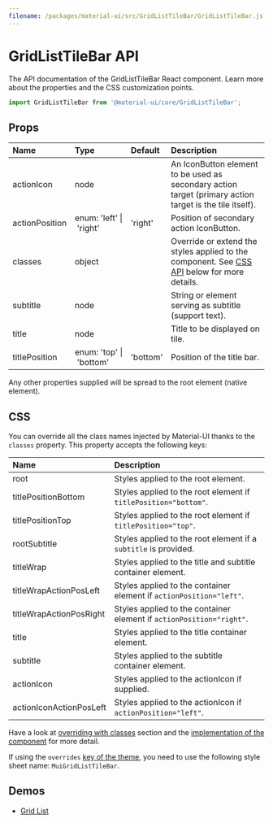 ```yaml
---
filename: /packages/material-ui/src/GridListTileBar/GridListTileBar.js
---
```


<!--- This documentation is automatically generated, do not try to edit it. -->

# GridListTileBar API

<p class="description">The API documentation of the GridListTileBar React component. Learn more about the properties and the CSS customization points.</p>

```js
import GridListTileBar from '@material-ui/core/GridListTileBar';
```



## Props

| Name | Type | Default | Description |
|:-----|:-----|:--------|:------------|
| <span class="prop-name">actionIcon</span> | <span class="prop-type">node</span> |   | An IconButton element to be used as secondary action target (primary action target is the tile itself). |
| <span class="prop-name">actionPosition</span> | <span class="prop-type">enum:&nbsp;'left'&nbsp;&#124;<br>&nbsp;'right'<br></span> | <span class="prop-default">'right'</span> | Position of secondary action IconButton. |
| <span class="prop-name">classes</span> | <span class="prop-type">object</span> |   | Override or extend the styles applied to the component. See [CSS API](#css) below for more details. |
| <span class="prop-name">subtitle</span> | <span class="prop-type">node</span> |   | String or element serving as subtitle (support text). |
| <span class="prop-name">title</span> | <span class="prop-type">node</span> |   | Title to be displayed on tile. |
| <span class="prop-name">titlePosition</span> | <span class="prop-type">enum:&nbsp;'top'&nbsp;&#124;<br>&nbsp;'bottom'<br></span> | <span class="prop-default">'bottom'</span> | Position of the title bar. |

Any other properties supplied will be spread to the root element (native element).

## CSS

You can override all the class names injected by Material-UI thanks to the `classes` property.
This property accepts the following keys:


| Name | Description |
|:-----|:------------|
| <span class="prop-name">root</span> | Styles applied to the root element.
| <span class="prop-name">titlePositionBottom</span> | Styles applied to the root element if `titlePosition="bottom"`.
| <span class="prop-name">titlePositionTop</span> | Styles applied to the root element if `titlePosition="top"`.
| <span class="prop-name">rootSubtitle</span> | Styles applied to the root element if a `subtitle` is provided.
| <span class="prop-name">titleWrap</span> | Styles applied to the title and subtitle container element.
| <span class="prop-name">titleWrapActionPosLeft</span> | Styles applied to the container element if `actionPosition="left"`.
| <span class="prop-name">titleWrapActionPosRight</span> | Styles applied to the container element if `actionPosition="right"`.
| <span class="prop-name">title</span> | Styles applied to the title container element.
| <span class="prop-name">subtitle</span> | Styles applied to the subtitle container element.
| <span class="prop-name">actionIcon</span> | Styles applied to the actionIcon if supplied.
| <span class="prop-name">actionIconActionPosLeft</span> | Styles applied to the actionIcon if `actionPosition="left"`.

Have a look at [overriding with classes](/customization/overrides/#overriding-with-classes) section
and the [implementation of the component](https://github.com/mui-org/material-ui/blob/next/packages/material-ui/src/GridListTileBar/GridListTileBar.js)
for more detail.

If using the `overrides` [key of the theme](/customization/themes/#css),
you need to use the following style sheet name: `MuiGridListTileBar`.

## Demos

- [Grid List](/demos/grid-list/)

